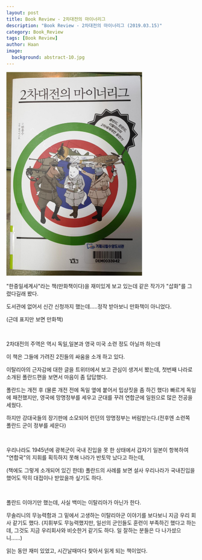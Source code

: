 ```yaml
---
layout: post
title: Book Review - 2차대전의 마이너리그
description: "Book Review - 2차대전의 마이너리그 (2019.03.15)" 
category: Book_Review
tags: [Book Review]
author: Haan
image:
  background: abstract-10.jpg
---
```

<img src="/assets/img/BR_190315.jpg" width="360">
<br/>
<p>"한중일세계사"라는 책(만화책이다)을 재미있게 보고 있는데 같은 작가가 "삽화"를 그렸다길래 봤다.</p>
<p>도서관에 없어서 신간 신청까지 했는데…..정작 받아보니 만화책이 아니었다.</p>
<p>(근데 표지만 보면 만화책)</p>
<br>
<p>2차대전의 주역은 역시 독일,일본과 영국 미국 소련 정도 아닐까 하는데</p>
<p>이 책은 그들에 가려진 2진들의 싸움을 소개 하고 있다.</p>
<p>이탈리아의 근자감에 대한 글을 트위터에서 보고 관심이 생겨서 봤는데, 첫번째 나라로 소개된 폴란드편을 보면서 마음이 좀 답답했다.</p>
<p>폴란드는 개전 후 (물론 개전 전에 독일 옆에 붙어서 밉상짓을 좀 하긴 했다) 빠르게 독일에 패전했지만, 영국에 망명정부를 세우고 군대를 꾸려 연합군에 일원으로 많은 전공을 세웠다.</p>
<p>하지만 강대국들의 장기판에 소모되어 런던의 망명정부는 버림받는다.(전후엔 소련쪽 폴란드 군이 정부를 세운다)</p>
<br>
<p>우리나라도 1945년에 광복군이 국내 진입을 못 한 상태에서 갑자기 일본이 항복하여 "연합국"의 지휘를 획득하지 못해 나라가 반토막 났다고 하는데, </p>
<p>(책에도 그렇게 소개되어 있긴 한데) 폴란드의 사례를 보면 설사 우리나라가 국내진입을 했어도 딱히 대접이나 받았을까 싶기도 하다. </p>
<br>
<p>폴란드 이야기만 했는데, 사실 백미는 이탈리아가 아닌가 한다.</p>
<p>무솔리니의 무능력함과 그 밑에서 고생하는 이탈리아군 이야기를 보다보니 지금 우리 회사 같기도 했다. (지휘부도 무능력했지만, 일선의 군인들도 훈련이 부족하긴 했다고 하는데, 그것도 지금 우리회사와 비슷한거 같기도 하다. 일 잘하는 분들은 다 나가셨으니……)</p>
<p>읽는 동안 재미 있었고, 시간날때마다 찾아서 읽게 되는 책이었다.</p>